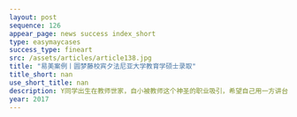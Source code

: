 ```yaml
---
layout: post
sequence: 126
appear_page: news success index_short
type: easymaycases
success_type: fineart
src: /assets/articles/article138.jpg
title: "易美案例丨圆梦藤校宾夕法尼亚大学教育学硕士录取"
title_short: nan
use_short_title: nan
description: Y同学出生在教师世家，自小被教师这个神圣的职业吸引，希望自己用一方讲台为学生照亮前行的路。在本科期间，她取得了优异的成绩却苦恼于自己排名不高的本科院校，没有更大的升学空间。在公众号推文上，她看到易美教育有很多教育学申请的成功案例。Y同学告诉易美资深教育咨询顾问说：“很多人有藤校情结，我也是他们其中的一位。我只想去常青藤名校读研究生。”
year: 2017
---
```


